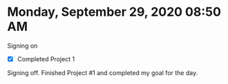 # Monday, September 29, 2020 08:50 AM
Signing on
- [x] Completed Project 1

Signing off. Finished Project #1 and completed my goal for the day. 